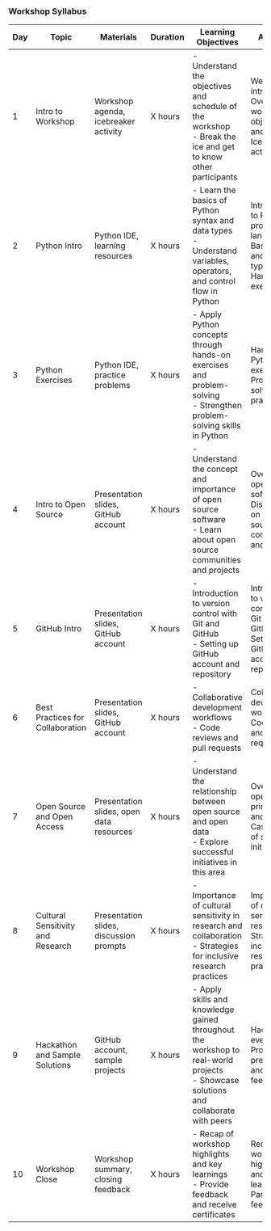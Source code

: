 ### Workshop Syllabus

| Day | Topic                                     | Materials                                   | Duration | Learning Objectives                                                                                                       | Activities                                                                                                             |
|-----|-------------------------------------------|---------------------------------------------|----------|----------------------------------------------------------------------------------------------------------------------------|------------------------------------------------------------------------------------------------------------------------|
| 1   | Intro to Workshop                        | Workshop agenda, icebreaker activity        | X hours  | - Understand the objectives and schedule of the workshop<br>- Break the ice and get to know other participants           | Welcome and introductions<br>Overview of workshop objectives and schedule<br>Icebreaker activity                        |
| 2   | Python Intro                             | Python IDE, learning resources              | X hours  | - Learn the basics of Python syntax and data types<br>- Understand variables, operators, and control flow in Python    | Introduction to Python programming language<br>Basic syntax and data types<br>Hands-on exercises                        |
| 3   | Python Exercises                         | Python IDE, practice problems              | X hours  | - Apply Python concepts through hands-on exercises and problem-solving<br>- Strengthen problem-solving skills in Python | Hands-on Python exercises<br>Problem-solving practice                                                                  |
| 4   | Intro to Open Source                     | Presentation slides, GitHub account        | X hours  | - Understand the concept and importance of open source software<br>- Learn about open source communities and projects    | Overview of open source software<br>Discussion on open source communities and projects                                  |
| 5   | GitHub Intro                             | Presentation slides, GitHub account        | X hours  | - Introduction to version control with Git and GitHub<br>- Setting up GitHub account and repository                    | Introduction to version control with Git and GitHub<br>Setting up GitHub account and repository                          |
| 6   | Best Practices for Collaboration         | Presentation slides, GitHub account        | X hours  | - Collaborative development workflows<br>- Code reviews and pull requests                                              | Collaborative development workflows<br>Code reviews and pull requests                                                    |
| 7   | Open Source and Open Access                | Presentation slides, open data resources   | X hours  | - Understand the relationship between open source and open data<br>- Explore successful initiatives in this area         | Overview of open data principles and sources<br>Case studies of successful initiatives                                  |
| 8   | Cultural Sensitivity and Research        | Presentation slides, discussion prompts    | X hours  | - Importance of cultural sensitivity in research and collaboration<br>- Strategies for inclusive research practices        | Importance of cultural sensitivity in research<br>Strategies for inclusive research practices                           |
| 9   | Hackathon and Sample Solutions           | GitHub account, sample projects            | X hours  | - Apply skills and knowledge gained throughout the workshop to real-world projects<br>- Showcase solutions and collaborate with peers | Hackathon event<br>Project presentations and feedback                                                              |
| 10  | Workshop Close                           | Workshop summary, closing feedback             | X hours   | - Recap of workshop highlights and key learnings<br>- Provide feedback and receive certificates                         | Recap of workshop highlights and key learnings<br>Participant feedback                   |

